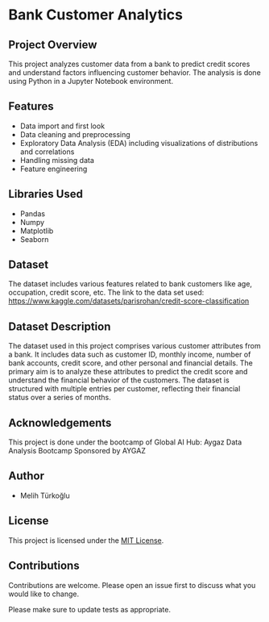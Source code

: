 # Bank Customer Analytics

## Project Overview
This project analyzes customer data from a bank to predict credit scores and understand factors influencing customer behavior. The analysis is done using Python in a Jupyter Notebook environment.

## Features
- Data import and first look
- Data cleaning and preprocessing
- Exploratory Data Analysis (EDA) including visualizations of distributions and correlations
- Handling missing data
- Feature engineering

## Libraries Used
- Pandas
- Numpy
- Matplotlib
- Seaborn
  
## Dataset
The dataset includes various features related to bank customers like age, occupation, credit score, etc.
The link to the data set used:
https://www.kaggle.com/datasets/parisrohan/credit-score-classification
## Dataset Description
The dataset used in this project comprises various customer attributes from a bank. It includes data such as customer ID, monthly income, number of bank accounts, credit score, and other personal and financial details. The primary aim is to analyze these attributes to predict the credit score and understand the financial behavior of the customers. The dataset is structured with multiple entries per customer, reflecting their financial status over a series of months.


## Acknowledgements
This project is done under the bootcamp of Global AI Hub: Aygaz Data Analysis Bootcamp Sponsored by AYGAZ

## Author
- Melih Türkoğlu

## License
This project is licensed under the [MIT License](LICENSE).

## Contributions
Contributions are welcome. Please open an issue first to discuss what you would like to change.

Please make sure to update tests as appropriate.
